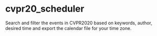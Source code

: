 # cvpr20_scheduler
Search and filter the events in CVPR2020 based on keywords, author, desired time and export the calendar file for your time zone.
